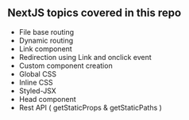 ## NextJS topics covered in this repo

- File base routing
- Dynamic routing
- Link component
- Redirection using Link and onclick event
- Custom component creation
- Global CSS
- Inline CSS
- Styled-JSX
- Head component
- Rest API ( getStaticProps & getStaticPaths )
